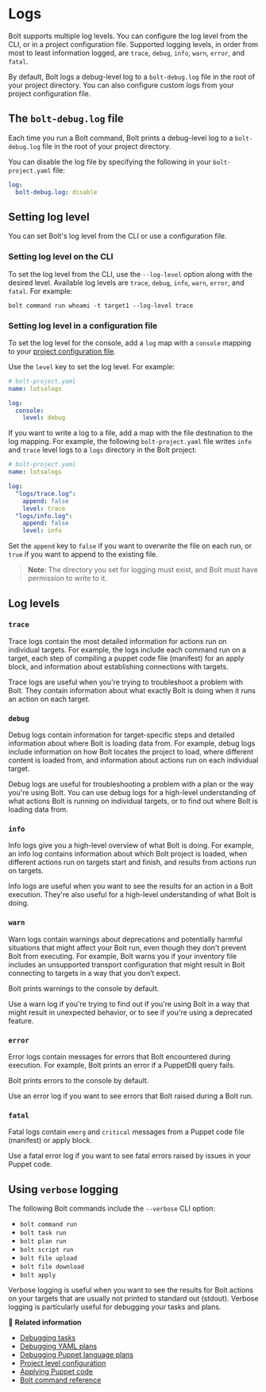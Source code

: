# Logs

Bolt supports multiple log levels. You can configure the log level from the CLI,
or in a project configuration file. Supported logging levels, in order from most
to least information logged, are `trace`, `debug`, `info`, `warn`, `error`, and
`fatal`.

By default, Bolt logs a debug-level log to a `bolt-debug.log` file in the root
of your project directory. You can also configure custom logs from your project
configuration file.

## The `bolt-debug.log` file
 
Each time you run a Bolt command, Bolt prints a debug-level log to a
`bolt-debug.log` file in the root of your project directory.

You can disable the log file by specifying the following in your
`bolt-project.yaml` file:

```yaml
log:
  bolt-debug.log: disable
```

## Setting log level

You can set Bolt's log level from the CLI or use a
configuration file.

### Setting log level on the CLI

To set the log level from the CLI, use the `--log-level` option along with the
desired level. Available log levels are `trace`, `debug`, `info`, `warn`,
`error`, and `fatal`. For example:

```console
bolt command run whoami -t target1 --log-level trace
```

### Setting log level in a configuration file

To set the log level for the console, add a `log` map with a `console` mapping
to your [project configuration file](configuring_bolt.md#project-level-configuration).

Use the `level` key to set the log level. For example:

```yaml
# bolt-project.yaml
name: lotsalogs

log:
  console:
    level: debug
```

If you want to write a log to a file, add a map with the file destination to the
log mapping. For example, the following `bolt-project.yaml` file writes `info`
and `trace` level logs to a `logs` directory in the Bolt project:

```yaml
# bolt-project.yaml
name: lotsalogs

log:
  "logs/trace.log":
    append: false
    level: trace
  "logs/info.log":
    append: false
    level: info
```

Set the `append` key to `false` if you want to overwrite the file on each run,
or `true` if you want to append to the existing file.
 
> **Note**: The directory you set for logging must exist, and Bolt must have
> permission to write to it.

## Log levels

### `trace`

Trace logs contain the most detailed information for actions run on individual
targets. For example, the logs include each command run on a target, each step
of compiling a puppet code file (manifest) for an apply block, and information about establishing
connections with targets.

Trace logs are useful when you're trying to troubleshoot a problem with Bolt.
They contain information about what exactly Bolt is doing when it runs an action
on each target.

### `debug`

Debug logs contain information for target-specific steps and detailed
information about where Bolt is loading data from. For example, debug logs
include information on how Bolt locates the project to load, where different
content is loaded from, and information about actions run on each individual
target.

Debug logs are useful for troubleshooting a problem with a plan or the way
you're using Bolt. You can use debug logs for a high-level understanding of what
actions Bolt is running on individual targets, or to find out where Bolt is
loading data from.

### `info`

Info logs give you a high-level overview of what Bolt is doing. For example, an
info log contains information about which Bolt project is loaded, when different
actions run on targets start and finish, and results from actions run on
targets.

Info logs are useful when you want to see the results for an action in a Bolt
execution. They're also useful for a high-level understanding of what Bolt is
doing.

### `warn`

Warn logs contain warnings about deprecations and potentially harmful situations
that might affect your Bolt run, even though they don't prevent Bolt from
executing. For example, Bolt warns you if your inventory file includes an
unsupported transport configuration that might result in Bolt connecting to
targets in a way that you don’t expect.

Bolt prints warnings to the console by default.

Use a warn log if you're trying to find out if you're using Bolt in a way that
might result in unexpected behavior, or to see if you're using a deprecated
feature.

### `error`

Error logs contain messages for errors that Bolt encountered during execution.
For example, Bolt prints an error if a PuppetDB query fails.

Bolt prints errors to the console by default.

Use an error log if you want to see errors that Bolt raised during a Bolt run.

### `fatal`

Fatal logs contain `emerg` and `critical` messages from a Puppet code file
(manifest) or apply block.

Use a fatal error log if you want to see fatal errors raised by issues in your
Puppet code.

## Using `verbose` logging

The following Bolt commands include the `--verbose` CLI option: 
- `bolt command run`
- `bolt task run`
- `bolt plan run`
- `bolt script run`
- `bolt file upload`
- `bolt file download`
- `bolt apply`

Verbose logging is useful when you want to see the
results for Bolt actions on your targets that are usually not printed to
standard out (stdout). Verbose logging is particularly useful for debugging your
tasks and plans.

📖 **Related information**  

- [Debugging tasks](writing_tasks.md#debugging-tasks)
- [Debugging YAML plans](writing_tasks.md#debugging-tasks)
- [Debugging Puppet language plans](writing_plans.md#debugging-plans)
- [Project level configuration](configuring_bolt.md#project-level-configuration)
- [Applying Puppet code](applying_manifest_blocks.md) 
- [Bolt command reference](bolt_command_reference.md)
